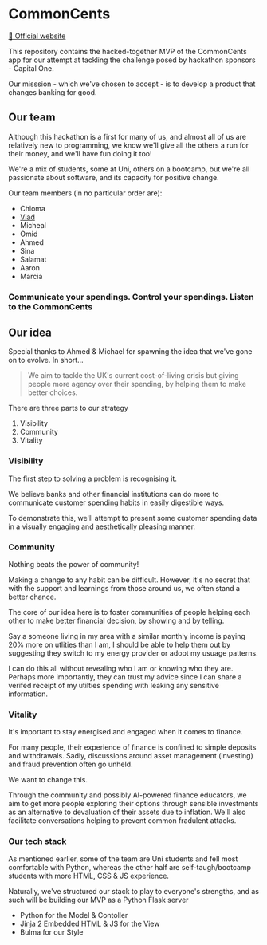 # CommonCents
[🔗 Official website](https://hackthemidlands.com)

This repository contains the hacked-together MVP of the CommonCents app for our attempt at tackling the challenge posed by hackathon sponsors - Capital One.

Our misssion - which we've chosen to accept - is to develop a product that changes banking for good.


## Our team
Although this hackathon is a first for many of us, and almost all of us are relatively new to programming, we know we'll give all the others a run for their money, and we'll have fun doing it too!

We're a mix of students, some at Uni, others on a bootcamp, but we're all passionate about software, and its capacity for positive change.

Our team members (in no particular order are):
- Chioma
- [Vlad](https://github.com/noonereedus)
- Micheal
- Omid
- Ahmed
- Sina
- Salamat
- Aaron
- Marcia

### Communicate your spendings. Control your spendings. Listen to the CommonCents

## Our idea
Special thanks to Ahmed & Michael for spawning the idea that we've gone on to evolve. In short...

> We aim to tackle the UK's current cost-of-living crisis but giving people more agency over their spending, by helping them to make better choices.

There are three parts to our strategy
1. Visibility
2. Community
3. Vitality

### Visibility
The first step to solving a problem is recognising it.

We believe banks and other financial institutions can do more to communicate customer spending habits in easily digestible ways.

To demonstrate this, we'll attempt to present some customer spending data in a visually engaging and aesthetically pleasing manner.

### Community
Nothing beats the power of community!

Making a change to any habit can be difficult. However, it's no secret that with the support and learnings from those around us, we often stand a better chance.

The core of our idea here is to foster communities of people helping each other to make better financial decision, by showing and by telling.

Say a someone living in my area with a similar monthly income is paying 20% more on utlities than I am, I should be able to help them out by suggesting they switch to my energy provider or adopt my usuage patterns.

I can do this all without revealing who I am or knowing who they are. Perhaps more importantly, they can trust my advice since I can share a verifed receipt of my utilties spending with leaking any sensitive information.

### Vitality
It's important to stay energised and engaged when it comes to finance.

For many people, their experience of finance is confined to simple deposits and withdrawals. Sadly, discussions around asset management (investing) and fraud prevention often go unheld.

We want to change this.

Through the community and possibly AI-powered finance educators, we aim to get more people exploring their options through sensible investments as an alternative to devaluation of their assets due to inflation. We'll also facilitate conversations helping to prevent common fradulent attacks.

### Our tech stack
As mentioned earlier, some of the team are Uni students and fell most comfortable with Python, whereas the other half are self-taugh/bootcamp students with more HTML, CSS & JS experience.

Naturally, we've structured our stack to play to everyone's strengths, and as such will be building our MVP as a Python Flask server

- Python for the Model & Contoller
- Jinja 2 Embedded HTML & JS for the View
- Bulma for our Style

